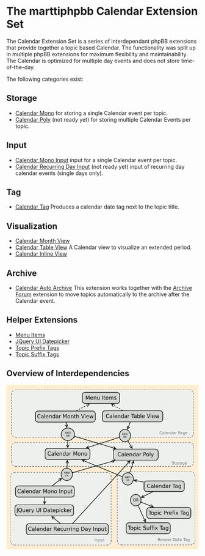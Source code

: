 # The marttiphpbb Calendar Extension Set

The Calendar Extension Set is a series of interdependant phpBB extensions that provide together a topic based Calendar. The functionality was split up in multiple phpBB extensions for maximum flexibility and maintainability. The Calendar is optimized for multiple day events and does not store time-of-the-day.

The following categories exist:

## Storage

* [Calendar Mono](https://github.com/marttiphpbb/phpbb-ext-calendarmono) for storing a single Calendar event per topic.
* [Calendar Poly](https://github.com/marttiphpbb/phpbb-ext-calendarpoly) (not ready yet) for storing multiple Calendar Events per topic.

## Input

* [Calendar Mono Input](https://github.com/marttiphpbb/phpbb-ext-calendarmonoinput) input for a single Calendar event per topic.
* [Calendar Recurring Day Input](https://github.com/marttiphpbb/phpbb-ext-calendarrecurringdayinput) (not ready yet) input of recurring day calendar events (single days only).

## Tag

* [Calendar Tag](https://github.com/marttiphpbb/phpbb-ext-calendartag) Produces a calendar date tag next to the topic title.

## Visualization

* [Calendar Month View](https://github.com/marttiphpbb/phpbb-ext-calendarmonthview)
* [Calendar Table View](https://github.com/marttiphpbb/phpbb-ext-calendartableview) A Calendar view to visualize an extended period.
* [Calendar Inline View](https://github.com/marttiphpbb/phpbb-ext-calendarinlineview)

## Archive

* [Calendar Auto Archive](https://github.com/marttiphpbb/phpbb-ext-calendarautoarchive) This extension works together with the [Archive Forum](https://github.com/marttiphpbb/phpbb-ext-archiveforum) extension to move topics automatically to the archive after the Calendar event.

## Helper Extensions

* [Menu Items](https://github.com/marttiphpbb/phpbb-ext-menuitems)
* [JQuery UI Datepicker](https://github.com/marttiphpbb/phpbb-ext-jqueryuidatepicker)
* [Topic Prefix Tags](https://github.com/marttiphpbb/phpbb-ext-topicprefixtags)
* [Topic Suffix Tags](https://github.com/marttiphpbb/phpbb-ext-topicsuffixtags)

## Overview of Interdependencies

![Calender Set Interdependencies](calendar_set.png)
